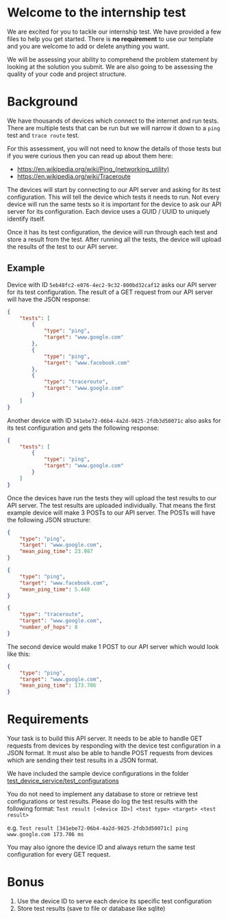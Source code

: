# Welcome to the internship test

We are excited for you to tackle our internship test. We have provided a few files to help you get started. There is **no requirement** to use our template and you are welcome to add or delete anything you want.

We will be assessing your ability to comprehend the problem statement by looking at the solution you submit. We are also going to be assessing the quality of your code and project structure.

# Background

We have thousands of devices which connect to the internet and run tests. There are multiple tests that can be run but we will narrow it down to a `ping` test and `trace route` test.

For this assessment, you will not need to know the details of those tests but if you were curious then you can read up about them here:

-   https://en.wikipedia.org/wiki/Ping_(networking_utility)
-   https://en.wikipedia.org/wiki/Traceroute

The devices will start by connecting to our API server and asking for its test configuration. This will tell the device which tests it needs to run. Not every device will run the same tests so it is important for the device to ask our API server for its configuration. Each device uses a GUID / UUID to uniquely identify itself.

Once it has its test configuration, the device will run through each test and store a result from the test. After running all the tests, the device will upload the results of the test to our API server.

## Example

Device with ID `5eb48fc2-e076-4ec2-9c32-800bd32caf12` asks our API server for its test configuration. The result of a GET request from our API server will have the JSON response:

```json
{
    "tests": [
        {
            "type": "ping",
            "target": "www.google.com"
        },
        {
            "type": "ping",
            "target": "www.facebook.com"
        },
        {
            "type": "traceroute",
            "target": "www.google.com"
        }
    ]
}
```

Another device with ID `341ebe72-06b4-4a2d-9825-2fdb3d50071c` also asks for its test configuration and gets the following response:

```json
{
    "tests": [
        {
            "type": "ping",
            "target": "www.google.com"
        }
    ]
}
```

Once the devices have run the tests they will upload the test results to our API server. The test results are uploaded individually. That means the first example device will make 3 POSTs to our API server. The POSTs will have the following JSON structure:

```json
{
    "type": "ping",
    "target": "www.google.com",
    "mean_ping_time": 23.987
}
```

```json
{
    "type": "ping",
    "target": "www.facebook.com",
    "mean_ping_time": 5.448
}
```

```json
{
    "type": "traceroute",
    "target": "www.google.com",
    "number_of_hops": 8
}
```

The second device would make 1 POST to our API server which would look like this:

```json
{
    "type": "ping",
    "target": "www.google.com",
    "mean_ping_time": 173.706
}
```

# Requirements

Your task is to build this API server. It needs to be able to handle GET requests from devices by responding with the device test configuration in a JSON format. It must also be able to handle POST requests from devices which are sending their test results in a JSON format.

We have included the sample device configurations in the folder [test_device_service/test_configurations](test_device_service/test_configurations)

You do not need to implement any database to store or retrieve test configurations or test results. Please do log the test results with the following format:
`Test result [<device ID>] <test type> <target> <test result>`

e.g. `Test result [341ebe72-06b4-4a2d-9825-2fdb3d50071c] ping www.google.com 173.706 ms`

You may also ignore the device ID and always return the same test configuration for every GET request.

# Bonus

1. Use the device ID to serve each device its specific test configuration
2. Store test results (save to file or database like sqlite)
